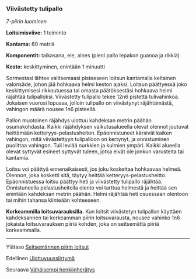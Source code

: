 ### Viivästetty tulipallo

*7-piirin luominen*

**Loitsimisviive:** 1 toiminto

**Kantama:** 60 metriä

**Komponentit:** taikasana, ele, aines (pieni pallo lepakon guanoa ja rikkiä)

**Kesto:** keskittyminen, enintään 1 minuutti

Sormestasi lähtee valitsemaasi pisteeseen loitsun kantamalla keltainen valonsäde, johon jää hohkaava helmi keston ajaksi. Loitsun päättyessä joko keskittymisesi rikkoutuessa tai omasta päätöksestäsi hohkaava helmi räjähtää tulipalloksi. Viivästetty tulipallo tekee 12n6 pistettä tulivahinkoa. Jokaisen vuorosi lopussa, jolloin tulipallo on viivästynyt räjähtämästä, vahingon määrä nousee 1n6 pisteellä.

Pallon muotoinen räjähdys ulottuu kahdeksan metrin päähän osumakohdasta. Kaikki räjähdyksen vaikutusalueella olevat olennot joutuvat heittämään ketteryys-pelastusheiton. Epäonnistuneet kärsivät kaiken vahingon, mitä viivästettyyn tulipalloon on kertynyt, ja onnistuminen puolittaa vahingon. Tuli leviää nurkkien ja kulmien ympäri. Kaikki alueella olevat syttyvät esineet syttyvät tuleen, jotka eivät ole jonkun varusteita tai kantamia.

Loitsu voi päättyä ennenaikaisesti, jos joku koskettaa hohkaavaa helmeä. Olennon, joka kosketti sitä, täytyy heittää ketteryys-pelastusheitto. Epäonnistuessa loitsu päättyy heti ja viivästetty tulipallo räjähtää. Onnistuneella pelastusheitolla olento voi tarttua helmestä ja heittää sen enintään kahdeksan metrin päähän. Helmi räjähtää heti osuessaan olentoon tai mihin tahansa kiinteään kohteeseen.

**Korkeammilla loitsuvarauksilla.** Kun loitsit viivästetyn tulipallon käyttäen kahdeksannen tai korkeamman piirin loitsuvarausta, nousee vahinko 1n6 jokaista loitsuvarauksen piiriä kohden, joka on seitsemättä piiriä korkeammalla.

---

Ylätaso [Seitsemännen piirin loitsut](7_piirin_loitsut)

Edellinen [Ulottuvuussiirtymä](Ulottuvuussiirtymä)

Seuraava [Vähäisempi henkiinherätys](Vähäisempi_henkiinherätys)

